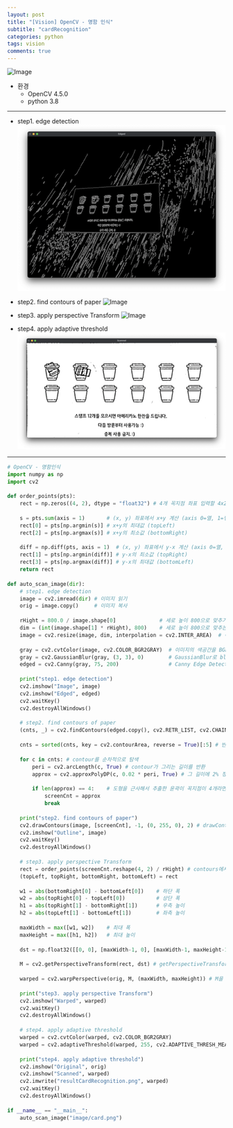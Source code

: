 ```yaml
---
layout: post
title: "[Vision] OpenCV - 명함 인식"
subtitle: "cardRecognition"
categories: python
tags: vision
comments: true
---
```


![Image](https://github.com/JeongJaeyoung0/JeongJaeyoung0.github.io/blob/master/assets/img/vision/cardRecognition.png?raw=true)

* 환경
    * OpenCV 4.5.0
    * python 3.8

* * *

* step1. edge detection
![Image](https://github.com/JeongJaeyoung0/JeongJaeyoung0.github.io/blob/master/assets/img/vision/cardRecognition_step1-2.png?raw=true)

* step2. find contours of paper
![Image](https://github.com/JeongJaeyoung0/JeongJaeyoung0.github.io/blob/master/assets/img/vision/cardRecognition_step2.png?raw=true)

* step3. apply perspective Transform
![Image](https://github.com/JeongJaeyoung0/JeongJaeyoung0.github.io/blob/master/assets/img/vision/cardRecognition_step3.png?raw=true)

* step4. apply adaptive threshold
![Image](https://github.com/JeongJaeyoung0/JeongJaeyoung0.github.io/blob/master/assets/img/vision/cardRecognition_step4.png?raw=true)

* * *

```python
# OpenCV - 명함인식
import numpy as np
import cv2

def order_points(pts):
    rect = np.zeros((4, 2), dtype = "float32") # 4개 꼭지점 좌표 입력할 4x2 행렬 생성

    s = pts.sum(axis = 1)       # (x, y) 좌표에서 x+y 계산 (axis 0=열, 1=행)
    rect[0] = pts[np.argmin(s)] # x+y의 최대값 (topLeft)
    rect[2] = pts[np.argmax(s)] # x+y의 최소값 (bottomRight)

    diff = np.diff(pts, axis = 1)  # (x, y) 좌표에서 y-x 계산 (axis 0=열, 1=행)
    rect[1] = pts[np.argmin(diff)] # y-x의 최소값 (topRight)
    rect[3] = pts[np.argmax(diff)] # y-x의 최대값 (bottomLeft)
    return rect

def auto_scan_image(dir):
    # step1. edge detection
    image = cv2.imread(dir) # 이미지 읽기
    orig = image.copy()     # 이미지 복사

    rHight = 800.0 / image.shape[0]              # 세로 높이 800으로 맞추기 위해
    dim = (int(image.shape[1] * rHight), 800)    # 세로 높이 800으로 맞추는 비율만큼 가로 길이에 곱함
    image = cv2.resize(image, dim, interpolation = cv2.INTER_AREA)  # 이미지 resize

    gray = cv2.cvtColor(image, cv2.COLOR_BGR2GRAY)  # 이미지의 색공간을 BGR에서 GRAY로 변화
    gray = cv2.GaussianBlur(gray, (3, 3), 0)        # GaussianBlur로 blur 효과 부여(윤곽 검출을 위함)
    edged = cv2.Canny(gray, 75, 200)                # Canny Edge Detection을 통해 edge 검출

    print("step1. edge detection")
    cv2.imshow("Image", image)
    cv2.imshow("Edged", edged)
    cv2.waitKey()
    cv2.destroyAllWindows()

    # step2. find contours of paper
    (cnts, _) = cv2.findContours(edged.copy(), cv2.RETR_LIST, cv2.CHAIN_APPROX_SIMPLE) # findContours를 통해 contours들을 반환받음

    cnts = sorted(cnts, key = cv2.contourArea, reverse = True)[:5] # 반환 받은 contour를 윤곽이 그린 면적(cv2.contourArea)이 큰 순서대로 정렬해서 5개만 받아옴

    for c in cnts: # contour를 순차적으로 탐색
        peri = cv2.arcLength(c, True) # contour가 그리는 길이를 반환
        approx = cv2.approxPolyDP(c, 0.02 * peri, True) # 그 길이에 2% 정도 오차를 해서 approxPolyDP를 통해 도형을 근사해서 구함

        if len(approx) == 4:    # 도형을 근사해서 추출한 윤곽이 꼭지점이 4개라면 그것이 명함의 윤곽으로 지정
            screenCnt = approx
            break

    print("step2. find contours of paper")
    cv2.drawContours(image, [screenCnt], -1, (0, 255, 0), 2) # drawContours를 통해 contours를 그림
    cv2.imshow("Outline", image)
    cv2.waitKey()
    cv2.destroyAllWindows()

    # step3. apply perspective Transform
    rect = order_points(screenCnt.reshape(4, 2) / rHight) # contours에서 4개의 꼭지점을 4x2의 배열로 재정렬하여 rHight로 나눔
    (topLeft, topRight, bottomRight, bottomLeft) = rect

    w1 = abs(bottomRight[0] - bottomLeft[0])    # 하단 폭
    w2 = abs(topRight[0] - topLeft[0])          # 상단 폭
    h1 = abs(topRight[1] - bottomRight[1])      # 우측 높이
    h2 = abs(topLeft[1] - bottomLeft[1])        # 좌측 높이

    maxWidth = max([w1, w2])    # 최대 폭
    maxHeight = max([h1, h2])   # 최대 높이

    dst = np.float32([[0, 0], [maxWidth-1, 0], [maxWidth-1, maxHeight-1], [0, maxHeight-1]]) # 변환될 크기만큼 행렬 생성 (1씩 작게)

    M = cv2.getPerspectiveTransform(rect, dst) # getPerspectiveTransform()함수를 통해서 나머지 픽셀을 옮기는 매트릭스 M에 반환

    warped = cv2.warpPerspective(orig, M, (maxWidth, maxHeight)) # M을 warpPerspective()에 넣음으로써 최종적으로 반듯한 사각형으로 변환된 이미지를 받음

    print("step3. apply perspective Transform")
    cv2.imshow("Warped", warped)
    cv2.waitKey()
    cv2.destroyAllWindows()

    # step4. apply adaptive threshold
    warped = cv2.cvtColor(warped, cv2.COLOR_BGR2GRAY)
    warped = cv2.adaptiveThreshold(warped, 255, cv2.ADAPTIVE_THRESH_MEAN_C, cv2.THRESH_BINARY, 21, 10) # adaptiveThresholde()를 통해서 흑백으로 바꿈

    print("step4. apply adaptive threshold")
    cv2.imshow("Original", orig)
    cv2.imshow("Scanned", warped)
    cv2.imwrite("resultCardRecognition.png", warped)
    cv2.waitKey()
    cv2.destroyAllWindows()

if __name__ == "__main__":
    auto_scan_image("image/card.png")
```